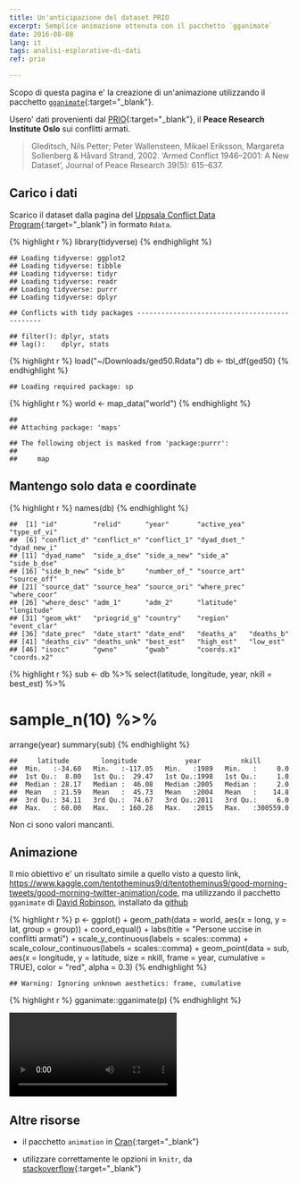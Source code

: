 ```yaml
---
title: Un'anticipazione del dataset PRIO
excerpt: Semplice animazione ottenuta con il pacchetto `gganimate`
date: 2016-08-08
lang: it
tags: analisi-esplorative-di-dati
ref: prio

---
```


Scopo di questa pagina e' la creazione di un'animazione utilizzando il pacchetto [`gganimate`](https://github.com/dgrtwo/gganimate){:target="_blank"}.

Usero' dati provenienti dal [PRIO](https://www.prio.org/){:target="_blank"}, il **Peace Research Institute Oslo** sui conflitti armati.

> Gleditsch, Nils Petter; Peter Wallensteen, Mikael Eriksson, Margareta Sollenberg & Håvard Strand, 2002. ‘Armed Conflict 1946–2001: A New Dataset’, Journal of Peace Research 39(5): 615–637.

Carico i dati
-------------

Scarico il dataset dalla pagina del [Uppsala Conflict Data Program](http://www.pcr.uu.se/research/UCDP/){:target="_blank"} in formato `Rdata`.

{% highlight r %}
library(tidyverse)
{% endhighlight %}

    ## Loading tidyverse: ggplot2
    ## Loading tidyverse: tibble
    ## Loading tidyverse: tidyr
    ## Loading tidyverse: readr
    ## Loading tidyverse: purrr
    ## Loading tidyverse: dplyr

    ## Conflicts with tidy packages ----------------------------------------------

    ## filter(): dplyr, stats
    ## lag():    dplyr, stats

{% highlight r %}
load("~/Downloads/ged50.Rdata")
db <- tbl_df(ged50)
{% endhighlight %}

    ## Loading required package: sp

{% highlight r %}
world <- map_data("world")
{% endhighlight %}

    ## 
    ## Attaching package: 'maps'

    ## The following object is masked from 'package:purrr':
    ## 
    ##     map

Mantengo solo data e coordinate
-------------------------------

{% highlight r %}
names(db)
{% endhighlight %}

    ##  [1] "id"         "relid"      "year"       "active_yea" "type_of_vi"
    ##  [6] "conflict_d" "conflict_n" "conflict_1" "dyad_dset_" "dyad_new_i"
    ## [11] "dyad_name"  "side_a_dse" "side_a_new" "side_a"     "side_b_dse"
    ## [16] "side_b_new" "side_b"     "number_of_" "source_art" "source_off"
    ## [21] "source_dat" "source_hea" "source_ori" "where_prec" "where_coor"
    ## [26] "where_desc" "adm_1"      "adm_2"      "latitude"   "longitude" 
    ## [31] "geom_wkt"   "priogrid_g" "country"    "region"     "event_clar"
    ## [36] "date_prec"  "date_start" "date_end"   "deaths_a"   "deaths_b"  
    ## [41] "deaths_civ" "deaths_unk" "best_est"   "high_est"   "low_est"   
    ## [46] "isocc"      "gwno"       "gwab"       "coords.x1"  "coords.x2"

{% highlight r %}
sub <- db %>% 
  select(latitude,
         longitude,
         year,
         nkill = best_est) %>% 
  # sample_n(10) %>%
  arrange(year) 
summary(sub)
{% endhighlight %}

    ##     latitude        longitude            year          nkill         
    ##  Min.   :-34.60   Min.   :-117.05   Min.   :1989   Min.   :     0.0  
    ##  1st Qu.:  8.00   1st Qu.:  29.47   1st Qu.:1998   1st Qu.:     1.0  
    ##  Median : 28.17   Median :  46.08   Median :2005   Median :     2.0  
    ##  Mean   : 21.59   Mean   :  45.73   Mean   :2004   Mean   :    14.8  
    ##  3rd Qu.: 34.11   3rd Qu.:  74.67   3rd Qu.:2011   3rd Qu.:     6.0  
    ##  Max.   : 60.00   Max.   : 160.28   Max.   :2015   Max.   :300559.0

Non ci sono valori mancanti.

Animazione
----------

Il mio obiettivo e' un risultato simile a quello visto a questo link, <https://www.kaggle.com/tentotheminus9/d/tentotheminus9/good-morning-tweets/good-morning-twitter-animation/code>, ma utilizzando il pacchetto `gganimate` di [David Robinson](http://varianceexplained.org/), installato da [github](https://github.com/dgrtwo/gganimate)

{% highlight r %}
p <- ggplot() +
  geom_path(data = world, aes(x = long,
                              y = lat,
                              group = group)) +
  coord_equal() +
  labs(title = "Persone uccise in conflitti armati") +
  scale_y_continuous(labels = scales::comma) +
  scale_colour_continuous(labels = scales::comma) +
  geom_point(data = sub,
             aes(x = longitude,
                 y = latitude,
                 size = nkill,
                 frame = year,
                 cumulative = TRUE),
             color = "red",
             alpha = 0.3)
{% endhighlight %}

    ## Warning: Ignoring unknown aesthetics: frame, cumulative

{% highlight r %}
gganimate::gganimate(p)
{% endhighlight %}

<video controls loop>
<source src="{{ site.url }}/assets/animations/prio/prio.webm" />
<p>
video of chunk anim
</p>
</video>

Altre risorse
-------------

-   il pacchetto `animation` in [Cran](https://cran.r-project.org/web/packages/animation/animation.pdf){:target="_blank"}

-   utilizzare correttamente le opzioni in `knitr`, da [stackoverflow](http://stackoverflow.com/questions/12038893/combining-r-markdown-and-animation-package#12039871){:target="_blank"}
